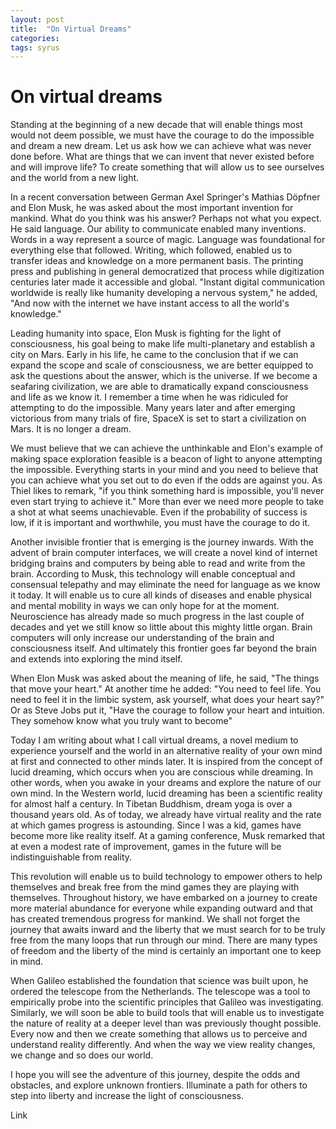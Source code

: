```yaml
---
layout: post
title:  "On Virtual Dreams"
categories:
tags: syrus
---
```

# On virtual dreams

Standing at the beginning of a new decade that will enable things most would not deem possible, we must have the courage to do the impossible and dream a new dream. Let us ask how we can achieve what was never done before. What are things that we can invent that never existed before and will improve life? To create something that will allow us to see ourselves and the world from a new light.

In a recent conversation between German Axel Springer's Mathias Döpfner and Elon Musk, he was asked about the most important invention for mankind. What do you think was his answer? Perhaps not what you expect. He said language. Our ability to communicate enabled many inventions. Words in a way represent a source of magic. Language was foundational for everything else that followed. Writing, which followed, enabled us to transfer ideas and knowledge on a more permanent basis. The printing press and publishing in general democratized that process while digitization centuries later made it accessible and global. "Instant digital communication worldwide is really like humanity developing a nervous system," he added, "And now with the internet we have instant access to all the world's knowledge." 

Leading humanity into space, Elon Musk is fighting for the light of consciousness, his goal being to make life multi-planetary and establish a city on Mars. Early in his life, he came to the conclusion that if we can expand the scope and scale of consciousness, we are better equipped to ask the questions about the answer, which is the universe. If we become a seafaring civilization, we are able to dramatically expand consciousness and life as we know it. I remember a time when he was ridiculed for attempting to do the impossible. Many years later and after emerging victorious from many trials of fire, SpaceX is set to start a civilization on Mars. It is no longer a dream. 

We must believe that we can achieve the unthinkable and Elon's example of making space exploration feasible is a beacon of light to anyone attempting the impossible. Everything starts in your mind and you need to believe that you can achieve what you set out to do even if the odds are against you. As Thiel likes to remark, "if you think something hard is impossible, you'll never even start trying to achieve it." More than ever we need more people to take a shot at what seems unachievable. Even if the probability of success is low, if it is important and worthwhile, you must have the courage to do it.

Another invisible frontier that is emerging is the journey inwards. With the advent of brain computer interfaces, we will create a novel kind of internet bridging brains and computers by being able to read and write from the brain. According to Musk, this technology will enable conceptual and consensual telepathy and may eliminate the need for language as we know it today. It will enable us to cure all kinds of diseases and enable physical and mental mobility in ways we can only hope for at the moment. Neuroscience has already made so much progress in the last couple of decades and yet we still know so little about this mighty little organ. Brain computers will only increase our understanding of the brain and consciousness itself. And ultimately this frontier goes far beyond the brain and extends into exploring the mind itself. 

When Elon Musk was asked about the meaning of life, he said, "The things that move your heart." At another time he added: "You need to feel life. You need to feel it in the limbic system, ask yourself, what does your heart say?" Or as Steve Jobs put it, "Have the courage to follow your heart and intuition. They somehow know what you truly want to become"

Today I am writing about what I call virtual dreams, a novel medium to experience yourself and the world in an alternative reality of your own mind at first and connected to other minds later. It is inspired from the concept of lucid dreaming, which occurs when you are conscious while dreaming. In other words, when you awake in your dreams and explore the nature of our own mind. In the Western world, lucid dreaming has been a scientific reality for almost half a century. In Tibetan Buddhism, dream yoga is over a thousand years old. As of today, we already have virtual reality and the rate at which games progress is astounding. Since I was a kid, games have become more like reality itself. At a gaming conference, Musk remarked that at even a modest rate of improvement, games in the future will be indistinguishable from reality. 

This revolution will enable us to build technology to empower others to help themselves and break free from the mind games they are playing with themselves. Throughout history, we have embarked on a journey to create more material abundance for everyone while expanding outward and that has created tremendous progress for mankind. We shall not forget the journey that awaits inward and the liberty that we must search for to be truly free from the many loops that run through our mind. There are many types of freedom and the liberty of the mind is certainly an important one to keep in mind.

When Galileo established the foundation that science was built upon, he ordered the telescope from the Netherlands. The telescope was a tool to empirically probe into the scientific principles that Galileo was investigating. Similarly, we will soon be able to build tools that will enable us to investigate the nature of reality at a deeper level than was previously thought possible. Every now and then we create something that allows us to perceive and understand reality differently. And when the way we view reality changes, we change and so does our world.

I hope you will see the adventure of this journey, despite the odds and obstacles, and explore unknown frontiers. Illuminate a path for others to step into liberty and increase the light of consciousness.

Link






